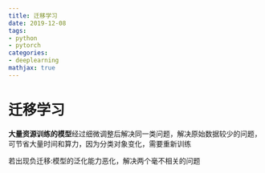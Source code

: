 ```yaml
---
title: 迁移学习
date: 2019-12-08
tags: 
- python
- pytorch
categories:
- deeplearning
mathjax: true
---
```


# 迁移学习

**大量资源训练的模型**经过细微调整后解决同一类问题，解决原始数据较少的问题，可节省大量时间和算力，因为分类对象变化，需要重新训练

若出现负迁移:模型的泛化能力恶化，解决两个毫不相关的问题